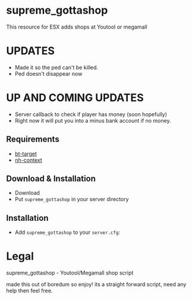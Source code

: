 # supreme_gottashop
This resource for ESX adds shops at Youtool or megamall

# UPDATES
- Made it so the ped can't be killed.
- Ped doesn't disappear now

# UP AND COMING UPDATES
- Server callback to check if player has money (soon hopefully)
- Right now it will put you into a minus bank account if no money.

## Requirements
- [bt-target](https://github.com/brentN5/bt-target)
- [nh-context](https://github.com/nerohiro/nh-context)

## Download & Installation

- Download 
- Put `supreme_gottashop` in your server directory

## Installation
- Add `supreme_gottashop` to your `server.cfg`:


# Legal
supreme_gottashop - Youtool/Megamall shop script

made this out of boredum so enjoy!
its a straight forward script, need any help then feel free. 

